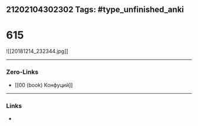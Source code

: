 21202104302302
Tags: #type_unfinished_anki 
---
# 615

![[20181214_232344.jpg]]

---
### Zero-Links
- [[00 (book) Конфуций]]
---
### Links
-